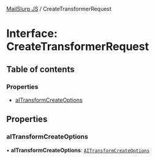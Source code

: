 [MailSlurp JS](../README.md) / CreateTransformerRequest

# Interface: CreateTransformerRequest

## Table of contents

### Properties

- [aITransformCreateOptions](CreateTransformerRequest.md#aitransformcreateoptions)

## Properties

### aITransformCreateOptions

• **aITransformCreateOptions**: [`AITransformCreateOptions`](AITransformCreateOptions.md)
